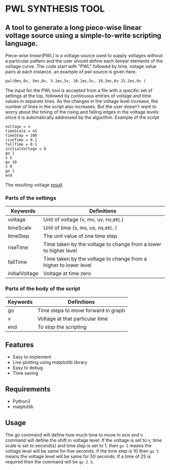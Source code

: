 # PWL SYNTHESIS TOOL
## A tool to generate a long piece-wise linear voltage source using a simple-to-write scripting language.

Piece-wise linear(PWL) is a voltage source used to supply voltages without a particular pattern and the user should define each lienear elements of the voltage curve. The code start with "PWL" followed by time, votage value pairs at each instance. an example of pwl source is given here.
```spice
pwl(0ms,0v, 5ms,0v, 5.1ms,5v, 10.1ms,5v, 10.2ms,0v 15.2ms,0v )
```
The input for the PWL tool is accepted from a file with a specific set of settings at the top, followed by continuous entries of voltage and time values in separate lines. As the changes in the voltage level increase, the number of lines in the script also increases. But the user doesn't want to worry about the timing of the rising and falling edges in the voltage levels since it is automatically addressed by the algorithm. 
Example of the script
```
voltage = v
timeScale = nS
timeStep = 100
riseTime = 0.1
fallTime = 0.1
initialVoltage = 0
go 1
v 5
go 10
v 0
go 1
end  
```
The resulting voltage
[result](result.png)

### Parts of the settings
| Keywords| Definitions |
| ------ | ------ |
| voltage | Unit of voltage (v, mv, uv, nv,etc.) |
| timeScale | Unit of time (s, ms, us, ns,etc. ) |
| timeStep | The unit value of one time step |
| riseTime | Time taken by the voltage to change from a lower to higher level |
| fallTime | Time taken by the voltage to change from a higher to lower level |
| initialVoltage | Voltage at time zero |

### Parts of the body of the script
| Keywords| Definitions |
| ------ | ------ |
| go | Time steps to move forward in graph |
| v | Voltage at that particular time |
| end | To stop the scripting |

## Features

- Easy to implement
- Live plotting using matplotlib library
- Easy to debug
- Time saving

## Requirements

- Python3
- matplotlib

## Usage

The go command will define how much time to move in axis and v command will define the shift in voltage level. If the voltage is set to v, time scale is set to second(s) and time step is set to 1, then `go 5` means the voltage level will be same for five seconds. if the time step is 10 then `go 5` means the voltage level will be same for 50 seconds. If a time of 25 is required then the command will be `go 2.5`.

